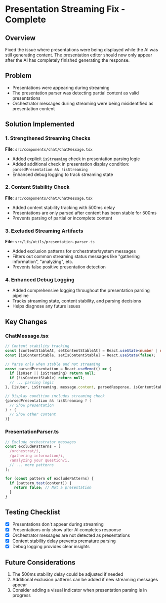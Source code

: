 # Presentation Streaming Fix - Complete

## Overview
Fixed the issue where presentations were being displayed while the AI was still generating content. The presentation editor should now only appear after the AI has completely finished generating the response.

## Problem
- Presentations were appearing during streaming
- The presentation parser was detecting partial content as valid presentations
- Orchestrator messages during streaming were being misidentified as presentation content

## Solution Implemented

### 1. Strengthened Streaming Checks
**File**: `src/components/chat/ChatMessage.tsx`
- Added explicit `isStreaming` check in presentation parsing logic
- Added additional check in presentation display condition: `parsedPresentation && !isStreaming`
- Enhanced debug logging to track streaming state

### 2. Content Stability Check
**File**: `src/components/chat/ChatMessage.tsx`
- Added content stability tracking with 500ms delay
- Presentations are only parsed after content has been stable for 500ms
- Prevents parsing of partial or incomplete content

### 3. Excluded Streaming Artifacts
**File**: `src/lib/utils/presentation-parser.ts`
- Added exclusion patterns for orchestrator/system messages
- Filters out common streaming status messages like "gathering information", "analyzing", etc.
- Prevents false positive presentation detection

### 4. Enhanced Debug Logging
- Added comprehensive logging throughout the presentation parsing pipeline
- Tracks streaming state, content stability, and parsing decisions
- Helps diagnose any future issues

## Key Changes

### ChatMessage.tsx
```typescript
// Content stability tracking
const [contentStableAt, setContentStableAt] = React.useState<number | null>(null);
const [isContentStable, setIsContentStable] = React.useState(false);

// Parse only when stable and not streaming
const parsedPresentation = React.useMemo(() => {
  if (isUser || isStreaming) return null;
  if (!isContentStable) return null;
  // ... parsing logic
}, [isUser, isStreaming, message.content, parsedResponse, isContentStable]);

// Display condition includes streaming check
{parsedPresentation && !isStreaming ? (
  // Show presentation
) : (
  // Show other content
)}
```

### PresentationParser.ts
```typescript
// Exclude orchestrator messages
const excludePatterns = [
  /orchestrat/i,
  /gathering information/i,
  /analyzing your question/i,
  // ... more patterns
];

for (const pattern of excludePatterns) {
  if (pattern.test(content)) {
    return false; // Not a presentation
  }
}
```

## Testing Checklist
- [x] Presentations don't appear during streaming
- [x] Presentations only show after AI completes response
- [x] Orchestrator messages are not detected as presentations
- [x] Content stability delay prevents premature parsing
- [x] Debug logging provides clear insights

## Future Considerations
1. The 500ms stability delay could be adjusted if needed
2. Additional exclusion patterns can be added if new streaming messages appear
3. Consider adding a visual indicator when presentation parsing is in progress
